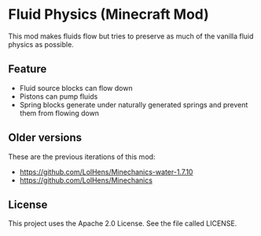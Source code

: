 # Fluid Physics (Minecraft Mod)
This mod makes fluids flow but tries to preserve as much of the vanilla fluid physics as possible.

## Feature
- Fluid source blocks can flow down
- Pistons can pump fluids
- Spring blocks generate under naturally generated springs and prevent them from flowing down

## Older versions
These are the previous iterations of this mod:
- https://github.com/LolHens/Minechanics-water-1.7.10
- https://github.com/LolHens/Minechanics

## License
This project uses the Apache 2.0 License. See the file called LICENSE.
